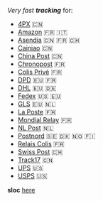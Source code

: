 _Very fast **tracking**_ for:
- [4PX](http://en.4px.com/) :cn:
- [Amazon](https://www.amazon.fr/) :fr: :it:
- [Asendia](https://www.asendia.fr/) :cn: :fr: :switzerland:
- [Cainiao](https://global.cainiao.com/) :cn:
- [China Post](http://yjcx.ems.com.cn/qps/english/yjcx) :cn:
- [Chronopost](https://www.chronopost.fr/) :fr:
- [Colis Privé](https://www.colisprive.fr/) :fr:
- [DPD](https://www.dpd.com/) :eu: :fr:
- [DHL](https://www.dhl.com/) :eu: :de:
- [Fedex](https://www.fedex.com/) :us: :eu:
- [GLS](https://gls-group.eu/) :eu: :netherlands:
- [La Poste](https://www.laposte.fr/) :fr:
- [Mondial Relay](https://www.mondialrelay.fr/) :fr:
- [NL Post](https://postnl.post/) :netherlands:
- [Postnord](https://postnord.se/) :sweden: :denmark: :norway: :finland:
- [Relais Colis](https://www.relaiscolis.com/) :fr:
- [Swiss Post](https://www.post.ch/) :switzerland:
- [Track17](https://www.17track.net/) :cn:
- [UPS](https://www.ups.com/) :us:
- [USPS](https://www.usps.com/) :us:


**sloc** [here](https://api.codetabs.com/v1/loc/?github=sebdelsol/suivi)
